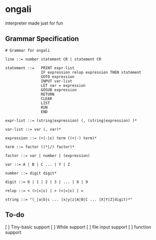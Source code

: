 # ongali
interpreter made just for fun

## Grammar Specification

```
# Grammar for ongali

line ::= number statement CR | statement CR
 
statement ::= 	PRINT expr-list
				IF expression relop expression THEN statement
				GOTO expression
				INPUT var-list
				LET var = expression
				GOSUB expression
				RETURN
				CLEAR
				LIST
				RUN
				END
 
expr-list ::= (string|expression) (, (string|expression) )*

var-list ::= var (, var)*

expression ::= (+|-|ε) term ((+|-) term)*

term ::= factor ((*|/) factor)*

factor ::= var | number | (expression)

var ::= A | B | C ... | Y | Z

number ::= digit digit*

digit ::= 0 | 1 | 2 | 3 | ... | 8 | 9

relop ::= < (>|=|ε) | > (<|=|ε) | =

string ::= "(_|a|b|c ... |x|y|z|A|B|C ... |X|Y|Z|digit)*"
```

## To-do

[ ] Tiny-basic support
[ ] While support
[ ] file input support
[ ] function support